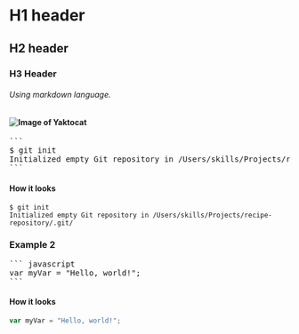 # H1 header
## H2 header
### H3 Header
###### Using markdown language.
#### ![Image of Yaktocat](https://octodex.github.com/images/yaktocat.png)

<pre>
```
$ git init
Initialized empty Git repository in /Users/skills/Projects/recipe-repository/.git/
```
</pre>

#### How it looks

```
$ git init
Initialized empty Git repository in /Users/skills/Projects/recipe-repository/.git/
```
### Example 2

<pre>
``` javascript
var myVar = "Hello, world!";
```
</pre>

#### How it looks
```javascript
var myVar = "Hello, world!";
```

